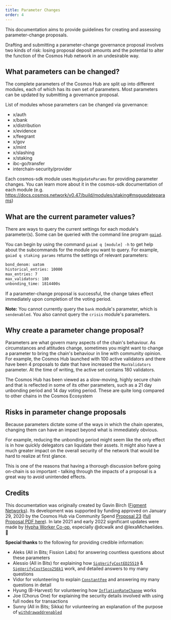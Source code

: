 ```yaml
---
title: Parameter Changes
order: 4
---
```


This documentation aims to provide guidelines for creating and assessing parameter-change proposals.

Drafting and submitting a parameter-change governance proposal involves two kinds of risk: losing proposal deposit amounts and the potential to alter the function of the Cosmos Hub network in an undesirable way. 

## What parameters can be changed?

The complete parameters of the Cosmos Hub are split up into different modules, each of which has its own set of parameters. Most parameters can be updated by submitting a governance proposal.

List of modules whose parameters can be changed via governance:
* x/auth
* x/bank
* x/distribution
* x/evidence
* x/feegrant
* x/gov
* x/mint
* x/slashing
* x/staking
* ibc-go/transfer
* interchain-security/provider

Each cosmos-sdk module uses `MsgUpdateParams` for providing parameter changes. You can learn more about it in the cosmos-sdk documentation of each module (e.g. https://docs.cosmos.network/v0.47/build/modules/staking#msgupdateparams)

## What are the current parameter values?
<!-- markdown-link-check-enable -->
There are ways to query the current settings for each module's parameter(s). Some can be queried with the command line program [`gaiad`](../../getting-started/installation).

You can begin by using the command `gaiad q [module] -h` to get help about the subcommands for the module you want to query. For example, `gaiad q staking params` returns the settings of relevant parameters:

```sh
bond_denom: uatom
historical_entries: 10000
max_entries: 7
max_validators: 180
unbonding_time: 1814400s
```

If a parameter-change proposal is successful, the change takes effect immediately upon completion of the voting period.

**Note:** You cannot currently query the `bank` module's parameter, which is `sendenabled`. You also cannot query the `crisis` module's parameters.

## Why create a parameter change proposal?

Parameters are what govern many aspects of the chain's behaviour. As circumstances and attitudes change, sometimes you might want to change a parameter to bring the chain's behaviour in line with community opinion. For example, the Cosmos Hub launched with 100 active validators and there have been 4 proposals to date that have increased the `MaxValidators` parameter. At the time of writing, the active set contains 180 validators.

The Cosmos Hub has been viewed as a slow-moving, highly secure chain and that is reflected in some of its other parameters, such as a 21 day unbonding period and 14 day voting period. These are quite long compared to other chains in the Cosmos Ecosystem

## Risks in parameter change proposals

Because parameters dictate some of the ways in which the chain operates, changing them can have an impact beyond what is immediately obvious. 

For example, reducing the unbonding period might seem like the only effect is in how quickly delegators can liquidate their assets. It might also have a much greater impact on the overall security of the network that would be hard to realize at first glance.

This is one of the reasons that having a thorough discussion before going on-chain is so important - talking through the impacts of a proposal is a great way to avoid unintended effects.

## Credits

This documentation was originally created by Gavin Birch ([Figment Networks](https://figment.io)). Its development was supported by funding approved on January 29, 2020 by the Cosmos Hub via Community Spend [Proposal 23](https://cosmoshub-3.bigdipper.live/proposals/23) ([full Proposal PDF here](https://ipfs.io/ipfs/QmSMGEoY2dfxADPfgoAsJxjjC6hwpSNx1dXAqePiCEMCbY)). In late 2021 and early 2022 significant updates were made by [Hypha Worker Co-op](https://hypha.coop/), especially @dcwalk and @lexaMichaelides.  🙏

**Special thanks** to the following for providing credible information:
- Aleks (All in Bits; Fission Labs) for answering countless questions about these parameters
- Alessio (All in Bits) for explaining how [`SigVerifyCostED25519`](./changes-archive/Auth.mdx#sig_verify_cost_ed25519) & [`SigVerifyCostSecp256k1`](./changes-archive/Auth.mdx#sig_verify_cost_secp256k1) work, and detailed answers to my many questions
- Vidor for volunteering to explain [`ConstantFee`](./changes-archive//Crisis.mdx#constantfee) and answering my many questions in detail
- Hyung (B-Harvest) for volunteering how [`InflationRateChange`](./changes-archive/Mint.mdx#inflation_rate_change) works
- Joe (Chorus One) for explaining the security details involved with using full nodes for transactions
- Sunny (All in Bits; Sikka) for volunteering an explanation of the purpose of [`withdrawaddrenabled`](./changes-archive/Distribution.mdx#withdrawaddrenabled)
